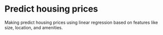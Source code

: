 # Predict housing prices
 Making predict housing prices using linear regression based on features like size, location, and amenities.
